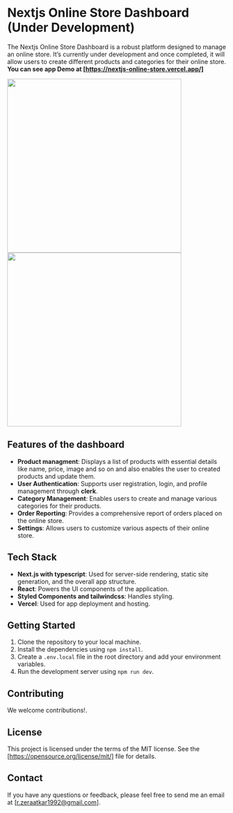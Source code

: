 # Nextjs Online Store Dashboard (Under Development)

The Nextjs Online Store Dashboard is a robust platform designed to manage an online store. It’s currently under development and once completed, it will allow users to create different products and categories for their online store.
**You can see app Demo at [https://nextjs-online-store.vercel.app/]**

<img src="https://res.cloudinary.com/db7v5ycxn/image/upload/v1702666154/github-readme-images/ry2adv3pwooirl4srb2e.png" height="400px">
<img src="https://res.cloudinary.com/db7v5ycxn/image/upload/v1702669395/github-readme-images/vwf4knvdknlialjrhat1.png" height="400px">

## Features of the dashboard

- **Product managment**: Displays a list of products with essential details like name, price, image and so on and also enables the user to created products and update them.
- **User Authentication**: Supports user registration, login, and profile management through **clerk**.
- **Category Management**: Enables users to create and manage various categories for their products.
- **Order Reporting**: Provides a comprehensive report of orders placed on the online store.
- **Settings**: Allows users to customize various aspects of their online store.

## Tech Stack

- **Next.js with typescript**: Used for server-side rendering, static site generation, and the overall app structure.
- **React**: Powers the UI components of the application.
- **Styled Components and tailwindcss**: Handles styling.
- **Vercel**: Used for app deployment and hosting.

## Getting Started

1. Clone the repository to your local machine.
2. Install the dependencies using `npm install`.
3. Create a `.env.local` file in the root directory and add your environment variables.
4. Run the development server using `npm run dev`.

## Contributing

We welcome contributions!.

## License

This project is licensed under the terms of the MIT license. See the [https://opensource.org/license/mit/] file for details.

## Contact

If you have any questions or feedback, please feel free to send me an email at [r.zeraatkar1992@gmail.com].
